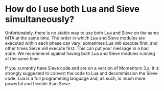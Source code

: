 # How do I use both Lua and Sieve simultaneously?

Unfortunately, there is no stable way to use both Lua and Sieve on the same MTA at the same time. The order in which Lua and Sieve modules are executed within each phase can vary; sometimes Lua will execute first, and other times Sieve will execute first. This can put your message in a bad state. We recommend against having both Lua and Sieve modules running at the same time.

If you currently have Sieve code and are on a version of Momentum 3.x, it is strongly suggested to convert the code to Lua and decommission the Sieve code. Lua is a full programming language and, as such, is much more powerful and flexible than Sieve.


